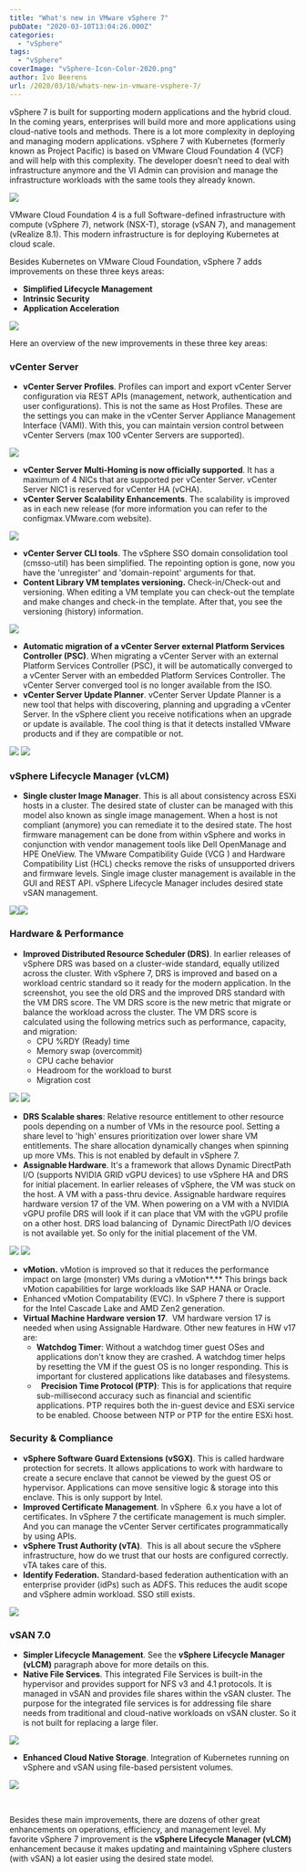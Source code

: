 ```yaml
---
title: "What's new in VMware vSphere 7"
pubDate: "2020-03-10T13:04:26.000Z"
categories: 
  - "vSphere"
tags: 
  - "vSphere"
coverImage: "vSphere-Icon-Color-2020.png"
author: Ivo Beerens
url: /2020/03/10/whats-new-in-vmware-vsphere-7/
---
```


vSphere 7 is built for supporting modern applications and the hybrid cloud. In the coming years, enterprises will build more and more applications using cloud-native tools and methods. There is a lot more complexity in deploying and managing modern applications. vSphere 7 with Kubernetes (formerly known as Project Pacific) is based on VMware Cloud Foundation 4 (VCF) and will help with this complexity. The developer doesn’t need to deal with infrastructure anymore and the VI Admin can provision and manage the infrastructure workloads with the same tools they already known.

[![](images/kub2-300x163.png)](images/kub2.png)

VMware Cloud Foundation 4 is a full Software-defined infrastructure with compute (vSphere 7), network (NSX-T), storage (vSAN 7), and management (vRealize 8.1). This modern infrastructure is for deploying Kubernetes at cloud scale.

Besides Kubernetes on VMware Cloud Foundation, vSphere 7 adds improvements on these three keys areas:

- **Simplified Lifecycle Management**
- **Intrinsic Security**
- **Application Acceleration**

[![](images/01-300x134.png)](images/01.png)

Here an overview of the new improvements in these three key areas:

### **vCenter Server**

- **vCenter Server Profiles**. Profiles can import and export vCenter Server configuration via REST APIs (management, network, authentication and user configurations). This is not the same as Host Profiles. These are the settings you can make in the vCenter Server Appliance Management Interface (VAMI). With this, you can maintain version control between vCenter Servers (max 100 vCenter Servers are supported).

[![](images/7-300x149.jpg)](images/7.jpg)

- **vCenter Server Multi-Homing is now officially supported**. It has a maximum of 4 NICs that are supported per vCenter Server. vCenter Server NIC1 is reserved for vCenter HA (vCHA).
- **vCenter Server Scalability Enhancements**. The scalability is improved as in each new release (for more information you can refer to the configmax.VMware.com website).

[![](images/10-300x123.jpg)](images/10.jpg)

- **vCenter Server CLI tools**. The vSphere SSO domain consolidation tool (cmsso-util) has been simplified. The repointing option is gone, now you have the 'unregister' and 'domain-repoint' arguments for that.
- **Content Library VM templates versioning.** Check-in/Check-out and versioning. When editing a VM template you can check-out the template and make changes and check-in the template. After that, you see the versioning (history) information.

[![](images/11-300x130.jpg)](images/11.jpg)

- **Automatic migration of a vCenter Server external Platform Services Controller (PSC)**. When migrating a vCenter Server with an external Platform Services Controller (PSC), it will be automatically converged to a vCenter Server with an embedded Platform Services Controller. The vCenter Server converged tool is no longer available from the ISO.
- **vCenter Server Update Planner**. vCenter Server Update Planner is a new tool that helps with discovering, planning and upgrading a vCenter Server. In the vSphere client you receive notifications when an upgrade or update is available. The cool thing is that it detects installed VMware products and if they are compatible or not.

[![](images/12-300x150.jpg)](images/12.jpg) [![](images/14-300x130.jpg)](https://www.ivobeerens.nl/wp-content/uploads/2020/02/14.jpg)

### **vSphere Lifecycle Manager (vLCM)**

- **Single cluster Image Manager**. This is all about consistency across ESXi hosts in a cluster. The desired state of cluster can be managed with this model also known as single image management. When a host is not compliant (anymore) you can remediate it to the desired state. The host firmware management can be done from within vSphere and works in conjunction with vendor management tools like Dell OpenManage and HPE OneView. The VMware Compatibility Guide (VCG ) and Hardware Compatibility List (HCL) checks remove the risks of unsupported drivers and firmware levels. Single image cluster management is available in the GUI and REST API. vSphere Lifecycle Manager includes desired state vSAN management.

[![](images/15-300x147.jpg)](images/15.jpg)[![](images/L1-300x185.png)](images/L1.png)

### **Hardware & Performance**

- **Improved Distributed Resource Scheduler (DRS)**. In earlier releases of vSphere DRS was based on a cluster-wide standard, equally utilized across the cluster. With vSphere 7, DRS is improved and based on a workload centric standard so it ready for the modern application. In the screenshot, you see the old DRS and the improved DRS standard with the VM DRS score. The VM DRS score is the new metric that migrate or balance the workload across the cluster. The VM DRS score is calculated using the following metrics such as performance, capacity, and migration:
    - CPU %RDY (Ready) time
    - Memory swap (overcommit)
    - CPU cache behavior
    - Headroom for the workload to burst
    - Migration cost

[![](images/16-1-300x168.jpg)](images/16-1.jpg) [![](images/17-300x156.jpg)](https://www.ivobeerens.nl/wp-content/uploads/2020/03/17.jpg)

- **DRS Scalable shares**: Relative resource entitlement to other resource pools depending on a number of VMs in the resource pool. Setting a share level to 'high' ensures prioritization over lower share VM entitlements. The share allocation dynamically changes when spinning up more VMs. This is not enabled by default in vSphere 7.
- **Assignable Hardware**. It's a framework that allows Dynamic DirectPath I/O (supports NVIDIA GRID vGPU devices) to use vSphere HA and DRS for initial placement. In earlier releases of vSphere, the VM was stuck on the host. A VM with a pass-thru device. Assignable hardware requires hardware version 17 of the VM. When powering on a VM with a NVIDIA vGPU profile DRS will look if it can place that VM with the vGPU profile on a other host. DRS load balancing of  Dynamic DirectPath I/O devices is not available yet. So only for the initial placement of the VM.

[![](images/17a-300x144.jpg)](images/17a.jpg) [![](images/18-300x155.jpg)](https://www.ivobeerens.nl/wp-content/uploads/2020/03/18.jpg)

- **vMotion.** vMotion is improved so that it reduces the performance impact on large (monster) VMs during a vMotion**.** This brings back vMotion capabilities for large workloads like SAP HANA or Oracle.
- Enhanced vMotion Compatability (EVC). In vSphere 7 there is support for the Intel Cascade Lake and AMD Zen2 generation.
- **Virtual Machine Hardware version 17**.  VM hardware version 17 is needed when using Assignable Hardware. Other new features in HW v17 are:
    - **Watchdog Timer**: Without a watchdog timer guest OSes and applications don't know they are crashed. A watchdog timer helps by resetting the VM if the guest OS is no longer responding. This is important for clustered applications like databases and filesystems.
    -   **Precision Time Protocol (PTP)**: This is for applications that require sub-millisecond accuracy such as financial and scientific applications. PTP requires both the in-guest device and ESXi service to be enabled. Choose between NTP or PTP for the entire ESXi host.

### **Security & Compliance**

- **vSphere Software Guard Extensions (vSGX)**. This is called hardware protection for secrets. It allows applications to work with hardware to create a secure enclave that cannot be viewed by the guest OS or hypervisor. Applications can move sensitive logic & storage into this enclave. This is only support by Intel.
- **Improved Certificate Management**. In vSphere  6.x you have a lot of certificates. In vSphere 7 the certificate management is much simpler. And you can manage the vCenter Server certificates programmatically by using APIs.
- **vSphere Trust Authority (vTA)**.  This is all about secure the vSphere infrastructure, how do we trust that our hosts are configured correctly. vTA takes care of this.
- **Identify Federation.** Standard-based federation authentication with an enterprise provider (idPs) such as ADFS. This reduces the audit scope and vSphere admin workload. SSO still exists.

[![](images/s3-300x214.png)](images/s3.png)

### **vSAN 7.0** 

- **Simpler Lifecycle Management**. See the **vSphere Lifecycle Manager (vLCM)** paragraph above for more details on this.
- **Native File Services**. This integrated File Services is built-in the hypervisor and provides support for NFS v3 and 4.1 protocols. It is managed in vSAN and provides file shares within the vSAN cluster. The purpose for the integrated file services is for addressing file share needs from traditional and cloud-native workloads on vSAN cluster. So it is not built for replacing a large filer.

[![](images/vSAN1-300x170.png)](images/vSAN1.png)

- **Enhanced Cloud Native Storage**. Integration of Kubernetes running on vSphere and vSAN using file-based persistent volumes.

[![](images/s4-300x179.png)](images/s4.png)

 

Besides these main improvements, there are dozens of other great enhancements on operations, efficiency, and management level. My favorite vSphere 7 improvement is the **vSphere Lifecycle Manager (vLCM)** enhancement because it makes updating and maintaining vSphere clusters (with vSAN) a lot easier using the desired state model.
